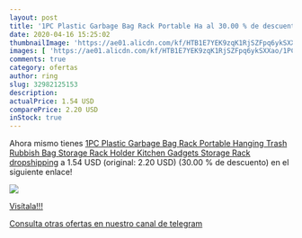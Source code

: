```yaml
---
layout: post
title: '1PC Plastic Garbage Bag Rack Portable Ha al 30.00 % de descuento'
date: 2020-04-16 15:25:02
thumbnailImage: 'https://ae01.alicdn.com/kf/HTB1E7YEK9zqK1RjSZFpq6ykSXXao/1PC-Plastic-Garbage-Bag-Rack-Portable-Hanging-Trash-Rubbish-Bag-Storage-Rack-Holder-Kitchen-Gadgets-Storage.jpg_350x350._SL200_.jpg'
images: [ 'https://ae01.alicdn.com/kf/HTB1E7YEK9zqK1RjSZFpq6ykSXXao/1PC-Plastic-Garbage-Bag-Rack-Portable-Hanging-Trash-Rubbish-Bag-Storage-Rack-Holder-Kitchen-Gadgets-Storage.jpg_350x350._SL200_.jpg' ]
comments: true
category: ofertas
author: ring
slug: 32982125153
description:
actualPrice: 1.54 USD
comparePrice: 2.20 USD
inStock: true
---
```


Ahora mismo tienes [1PC Plastic Garbage Bag Rack Portable Hanging Trash Rubbish Bag Storage Rack Holder Kitchen Gadgets Storage Rack dropshipping](https://www.amazon.com/dp/32982125153/?tag=redken08-20) a 1.54 USD (original: 2.20 USD) (30.00 %  de descuento) en el siguiente enlace!

[![](https://ae01.alicdn.com/kf/HTB1E7YEK9zqK1RjSZFpq6ykSXXao/1PC-Plastic-Garbage-Bag-Rack-Portable-Hanging-Trash-Rubbish-Bag-Storage-Rack-Holder-Kitchen-Gadgets-Storage.jpg_350x350._SL200_.jpg)](https://www.amazon.com/dp/32982125153/?tag=redken08-20)

[Visítala!!!](https://www.amazon.com/dp/32982125153/?tag=redken08-20)

[Consulta otras ofertas en nuestro canal de telegram](https://t.me/s/ofertas25)
